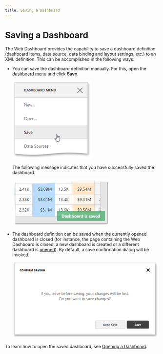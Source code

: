 ```yaml
---
title: Saving a Dashboard
---
```

# Saving a Dashboard
The Web Dashboard provides the capability to save a dashboard definition (dashboard items, data source, data binding and layout settings, etc.) to an XML definition. This can be accomplished in the following ways.
* You can save the dashboard definition manually. For this, open the [dashboard menu](../../../dashboard-for-web/articles/web-dashboard-designer-mode/ui-elements/dashboard-menu.md) and click **Save**.
	
	![wdd-save-dashboard](../../images/Img122631.png)
	
	The following message indicates that you have successfully saved the dashboard.
	
	![wdd-dashboard-saved-message](../../images/Img125564.png)
* The dashboard definition can be saved when the currently opened dashboard is closed (for instance, the page containing the Web Dashboard is closed, a new dashboard is created or a different dashboard is [opened](../../../dashboard-for-web/articles/web-dashboard-designer-mode/opening-a-dashboard.md)). By default, a save confirmation dialog will be invoked.
	
	![wdd-save-chages-confirm-dialog](../../images/Img125634.png)

To learn how to open the saved dashboard, see [Opening a Dashboard](../../../dashboard-for-web/articles/web-dashboard-designer-mode/opening-a-dashboard.md).